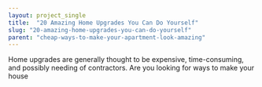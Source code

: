 ```yaml
---
layout: project_single
title:  "20 Amazing Home Upgrades You Can Do Yourself"
slug: "20-amazing-home-upgrades-you-can-do-yourself"
parent: "cheap-ways-to-make-your-apartment-look-amazing"
---
```

Home upgrades are generally thought to be expensive, time-consuming, and possibly needing of contractors. Are you looking for ways to make your house